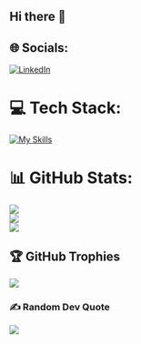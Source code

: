 ## Hi there 👋


## 🌐 Socials:
[![LinkedIn](https://img.shields.io/badge/LinkedIn-%230077B5.svg?logo=linkedin&logoColor=white)](https://linkedin.com/in/https://www.linkedin.com/in/jes%C3%BAsdavidhenr%C3%ADquez) 

# 💻 Tech Stack:

[![My Skills](https://skillicons.dev/icons?i=java,kotlin,nodejs,figma&theme=light)](https://skillicons.dev)
# 📊 GitHub Stats:
![](https://github-readme-stats.vercel.app/api?username=jedavid99&theme=vue-dark&hide_border=true&include_all_commits=false&count_private=false)<br/>
![](https://github-readme-streak-stats.herokuapp.com/?user=jedavid99&theme=vue-dark&hide_border=true)<br/>
![](https://github-readme-stats.vercel.app/api/top-langs/?username=jedavid99&theme=vue-dark&hide_border=true&include_all_commits=false&count_private=false&layout=compact)

## 🏆 GitHub Trophies
![](https://github-profile-trophy.vercel.app/?username=jedavid99&theme=vue-dark&no-frame=true&no-bg=true&margin-w=4)

### ✍️ Random Dev Quote
![](https://quotes-github-readme.vercel.app/api?type=horizontal&theme=gruvbox)

<!-- Proudly created with GPRM ( https://gprm.itsvg.in ) -->
